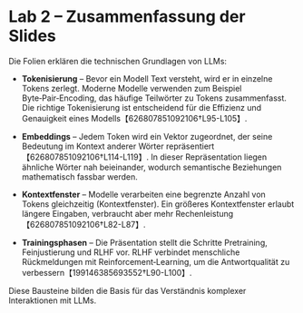 # Lab 2 – Zusammenfassung der Slides

Die Folien erklären die technischen Grundlagen von LLMs:

* **Tokenisierung** – Bevor ein Modell Text versteht, wird er in
  einzelne Tokens zerlegt. Moderne Modelle verwenden zum Beispiel
  Byte‑Pair‑Encoding, das häufige Teilwörter zu Tokens zusammenfasst.
  Die richtige Tokenisierung ist entscheidend für die Effizienz und
  Genauigkeit eines Modells【626807851092106†L95-L105】.

* **Embeddings** – Jedem Token wird ein Vektor zugeordnet, der seine
  Bedeutung im Kontext anderer Wörter repräsentiert【626807851092106†L114-L119】.
  In dieser Repräsentation liegen ähnliche Wörter nah beieinander,
  wodurch semantische Beziehungen mathematisch fassbar werden.

* **Kontextfenster** – Modelle verarbeiten eine begrenzte Anzahl von
  Tokens gleichzeitig (Kontextfenster). Ein größeres Kontextfenster
  erlaubt längere Eingaben, verbraucht aber mehr Rechenleistung【626807851092106†L82-L87】.

* **Trainingsphasen** – Die Präsentation stellt die Schritte
  Pretraining, Feinjustierung und RLHF vor. RLHF verbindet
  menschliche Rückmeldungen mit Reinforcement‑Learning, um die
  Antwortqualität zu verbessern【199146385693552†L90-L100】.

Diese Bausteine bilden die Basis für das Verständnis komplexer
Interaktionen mit LLMs.
